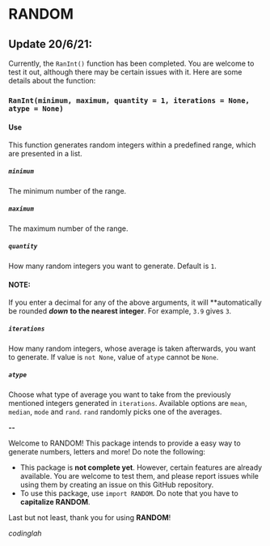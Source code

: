 # RANDOM

## Update 20/6/21:

Currently, the `RanInt()` function has been completed. You are welcome to test it out, although there may be certain issues with it. Here are some details about the function:

### `RanInt(minimum, maximum, quantity = 1, iterations = None, atype = None)` 

#### Use

This function generates random integers within a predefined range, which are presented in a list.

##### `minimum`

The minimum number of the range.

##### `maximum`

The maximum number of the range.

##### `quantity`

How many random integers you want to generate. Default is `1`.

#### NOTE:

If you enter a decimal for any of the above arguments, it will **automatically be rounded ***down*** **to the nearest integer**. For example, `3.9` gives `3`.

##### `iterations`

How many random integers, whose average is taken afterwards, you want to generate. If value is `not None`, value of `atype` cannot be `None`.

##### `atype`

Choose what type of average you want to take from the previously mentioned integers generated in `iterations`. Available options are `mean`, `median`, `mode` and `rand`. `rand` randomly picks one of the averages. 

**--**

Welcome to RANDOM! This package intends to provide a easy way to generate numbers, letters and more! Do note the following:

* This package is **not complete yet**. However, certain features are already available. You are welcome to test them, and please report issues while using them by creating an issue on this GitHub repository.
* To use this package, use `import RANDOM`. Do note that you have to **capitalize RANDOM**.

Last but not least, thank you for using **RANDOM**!

_codinglah_

